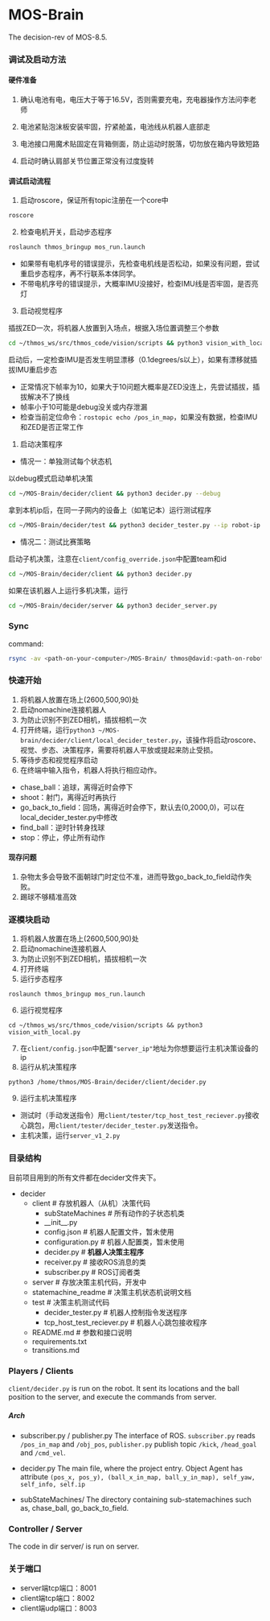 # MOS-Brain

The decision-rev of MOS-8.5.

### 调试及启动方法

#### 硬件准备

1. 确认电池有电，电压大于等于16.5V，否则需要充电，充电器操作方法问李老师

2. 电池紧贴泡沫板安装牢固，拧紧舱盖，电池线从机器人底部走

3. 电池接口用魔术贴固定在背箱侧面，防止运动时脱落，切勿放在箱内导致短路

4. 启动时确认肩部关节位置正常没有过度旋转

#### 调试启动流程

1. 启动roscore，保证所有topic注册在一个core中

```sh
roscore
```

2. 检查电机开关，启动步态程序

```sh
roslaunch thmos_bringup mos_run.launch
```

- 如果带有电机序号的错误提示，先检查电机线是否松动，如果没有问题，尝试重启步态程序，再不行联系本体同学。
- 不带电机序号的错误提示，大概率IMU没接好，检查IMU线是否牢固，是否亮灯

3. 启动视觉程序

插拔ZED一次，将机器人放置到入场点，根据入场位置调整三个参数
  
```sh
cd ~/thmos_ws/src/thmos_code/vision/scripts && python3 vision_with_local.py 3300 1000 90
```

启动后，一定检查IMU是否发生明显漂移（0.1degrees/s以上），如果有漂移就插拔IMU重启步态

- 正常情况下帧率为10，如果大于10问题大概率是ZED没连上，先尝试插拔，插拔解决不了换线
- 帧率小于10可能是debug没关或内存泄漏
- 检查当前定位命令：`rostopic echo /pos_in_map`，如果没有数据，检查IMU和ZED是否正常工作

1. 启动决策程序

- 情况一：单独测试每个状态机

以debug模式启动单机决策

```sh
cd ~/MOS-Brain/decider/client && python3 decider.py --debug
```

拿到本机ip后，在同一子网内的设备上（如笔记本）运行测试程序

```sh
cd ~/MOS-Brain/decider/test && python3 decider_tester.py --ip robot-ip
```

- 情况二：测试比赛策略

启动子机决策，注意在`client/config_override.json`中配置team和id

```sh
cd ~/MOS-Brain/decider/client && python3 decider.py
```

如果在该机器人上运行多机决策，运行

```sh
cd ~/MOS-Brain/decider/server && python3 decider_server.py
```

### Sync

command:

```sh
rsync -av <path-on-your-computer>/MOS-Brain/ thmos@david:<path-on-robot>/MOS-Brain/ --delete
```

### 快速开始

1. 将机器人放置在场上(2600,500,90)处
2. 启动nomachine连接机器人
3. 为防止识别不到ZED相机，插拔相机一次
4. 打开终端，运行`python3 ~/MOS-brain/decider/client/local_decider_tester.py`，该操作将启动roscore、视觉、步态、决策程序，需要将机器人平放或提起来防止受损。
5. 等待步态和视觉程序启动
6. 在终端中输入指令，机器人将执行相应动作。

- chase_ball：追球，离得近时会停下
- shoot：射门，离得近时再执行
- go_back_to_field：回场，离得近时会停下，默认去(0,2000,0)，可以在local_decider_tester.py中修改
- find_ball：逆时针转身找球
- stop：停止，停止所有动作

#### 现存问题

1. 杂物太多会导致不面朝球门时定位不准，进而导致go_back_to_field动作失败。
2. 踢球不够精准高效

### 逐模块启动

1. 将机器人放置在场上(2600,500,90)处
2. 启动nomachine连接机器人
3. 为防止识别不到ZED相机，插拔相机一次
4. 打开终端
5. 运行步态程序

```
roslaunch thmos_bringup mos_run.launch
```

6. 运行视觉程序

```
cd ~/thmos_ws/src/thmos_code/vision/scripts && python3 vision_with_local.py
```

7. 在`client/config.json`中配置`"server_ip"`地址为你想要运行主机决策设备的ip
8. 运行从机决策程序

```
python3 /home/thmos/MOS-Brain/decider/client/decider.py
```

9. 运行主机决策程序

- 测试时（手动发送指令）用`client/tester/tcp_host_test_reciever.py`接收心跳包，用`client/tester/decider_tester.py`发送指令。
- 主机决策，运行`server_v1_2.py`

### 目录结构

目前项目用到的所有文件都在decider文件夹下。

- decider
  - client # 存放机器人（从机）决策代码
    - subStateMachines # 所有动作的子状态机类
    - \_\_init\_\_.py
    - config.json # 机器人配置文件，暂未使用
    - configuration.py # 机器人配置类，暂未使用
    - decider.py # **机器人决策主程序**
    - receiver.py # 接收ROS消息的类
    - subscriber.py # ROS订阅者类
  - server # 存放决策主机代码，开发中
  - statemachine_readme # 决策主机状态机说明文档
  - test # 决策主机测试代码
    - decider_tester.py # 机器人控制指令发送程序
    - tcp_host_test_reciever.py # 机器人心跳包接收程序
  - README.md # 参数和接口说明
  - requirements.txt
  - transitions.md

### Players / Clients

```client/decider.py``` is run on the robot. It sent its locations and the ball position to the server, and execute the commands from server.

##### Arch

- subscriber.py / publisher.py
    The interface of ROS. ```subscriber.py``` reads ```/pos_in_map``` and ```/obj_pos```, ```publisher.py``` publish topic ```/kick```, ```/head_goal``` and ```/cmd_vel```.

- decider.py
    The main file, where the project entry.
    Object Agent has attribute ```(pos_x, pos_y), (ball_x_in_map, ball_y_in_map), self_yaw, self_info, self.ip```

- subStateMachines/
    The directory containing sub-statemachines such as, chase_ball, go_back_to_field.

### Controller / Server

The code in dir server/ is run on server.  

### 关于端口

- server端tcp端口：8001
- client端tcp端口：8002
- client端udp端口：8003
